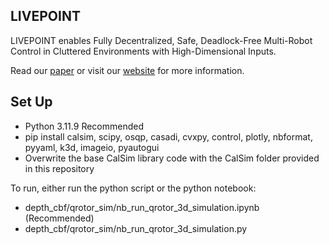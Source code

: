 ## **LIVEPOINT**

LIVEPOINT enables Fully Decentralized, Safe, Deadlock-Free Multi-Robot Control in Cluttered Environments with High-Dimensional Inputs.

Read our [paper](https://arxiv.org/pdf/2503.13098) or visit our [website](https://livepoint-uva.github.io/) for more information.

## **Set Up**

- Python 3.11.9 Recommended
- pip install calsim, scipy, osqp, casadi, cvxpy, control, plotly, nbformat, pyyaml, k3d, imageio, pyautogui
- Overwrite the base CalSim library code with the CalSim folder provided in this repository

To run, either run the python script or the python notebook:
- depth_cbf/qrotor_sim/nb_run_qrotor_3d_simulation.ipynb (Recommended)
- depth_cbf/qrotor_sim/nb_run_qrotor_3d_simulation.py



